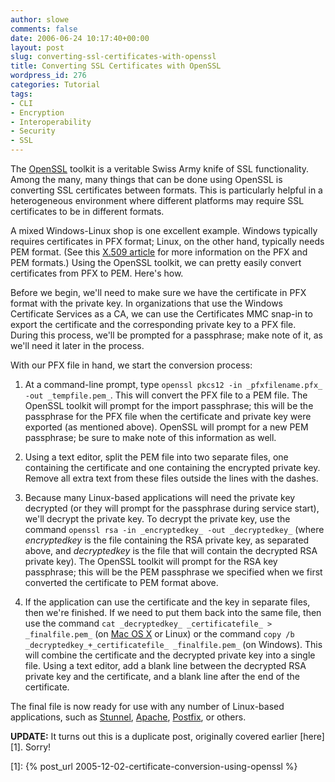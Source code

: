 ```yaml
---
author: slowe
comments: false
date: 2006-06-24 10:17:40+00:00
layout: post
slug: converting-ssl-certificates-with-openssl
title: Converting SSL Certificates with OpenSSL
wordpress_id: 276
categories: Tutorial
tags:
- CLI
- Encryption
- Interoperability
- Security
- SSL
---
```


The [OpenSSL](http://www.openssl.org/) toolkit is a veritable Swiss Army knife of SSL functionality. Among the many, many things that can be done using OpenSSL is converting SSL certificates between formats. This is particularly helpful in a heterogeneous environment where different platforms may require SSL certificates to be in different formats.

A mixed Windows-Linux shop is one excellent example. Windows typically requires certificates in PFX format; Linux, on the other hand, typically needs PEM format. (See this [X.509 article](http://en.wikipedia.org/wiki/X.509) for more information on the PFX and PEM formats.) Using the OpenSSL toolkit, we can pretty easily convert certificates from PFX to PEM. Here's how.

Before we begin, we'll need to make sure we have the certificate in PFX format with the private key. In organizations that use the Windows Certificate Services as a CA, we can use the Certificates MMC snap-in to export the certificate and the corresponding private key to a PFX file. During this process, we'll be prompted for a passphrase; make note of it, as we'll need it later in the process.

With our PFX file in hand, we start the conversion process:

1. At a command-line prompt, type `openssl pkcs12 -in _pfxfilename.pfx_ -out _tempfile.pem_`. This will convert the PFX file to a PEM file. The OpenSSL toolkit will prompt for the import passphrase; this will be the passphrase for the PFX file when the certificate and private key were exported (as mentioned above). OpenSSL will prompt for a new PEM passphrase; be sure to make note of this information as well.

2. Using a text editor, split the PEM file into two separate files, one containing the certificate and one containing the encrypted private key. Remove all extra text from these files outside the lines with the dashes.

3. Because many Linux-based applications will need the private key decrypted (or they will prompt for the passphrase during service start), we'll decrypt the private key. To decrypt the private key, use the command `openssl rsa -in _encryptedkey_ -out _decryptedkey_` (where _encryptedkey_ is the file containing the RSA private key, as separated above, and _decryptedkey_ is the file that will contain the decrypted RSA private key). The OpenSSL toolkit will prompt for the RSA key passphrase; this will be the PEM passphrase we specified when we first converted the certificate to PEM format above.

4. If the application can use the certificate and the key in separate files, then we're finished. If we need to put them back into the same file, then use the command `cat _decryptedkey_ _certificatefile_ > _finalfile.pem_` (on [Mac OS X](http://www.apple.com/macosx/) or Linux) or the command `copy /b _decryptedkey_+_certificatefile_ _finalfile.pem_` (on Windows). This will combine the certificate and the decrypted private key into a single file. Using a text editor, add a blank line between the decrypted RSA private key and the certificate, and a blank line after the end of the certificate.

The final file is now ready for use with any number of Linux-based applications, such as [Stunnel](http://stunnel.mirt.net/index.html), [Apache](http://httpd.apache.org/), [Postfix](http://www.postfix.org/), or others.

**UPDATE:** It turns out this is a duplicate post, originally covered earlier [here][1]. Sorry!

[1]: {% post_url 2005-12-02-certificate-conversion-using-openssl %}
